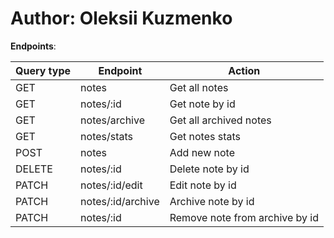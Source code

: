 # Author: Oleksii Kuzmenko

**Endpoints**:

| Query type | Endpoint          | Action                         |
| ---------- | ----------------- | ------------------------------ |
| GET        | notes             | Get all notes                  |
| GET        | notes/:id         | Get note by id                 |
| GET        | notes/archive     | Get all archived notes         |
| GET        | notes/stats       | Get notes stats                |
| POST       | notes             | Add new note                   |
| DELETE     | notes/:id         | Delete note by id              |
| PATCH      | notes/:id/edit    | Edit note by id                |
| PATCH      | notes/:id/archive | Archive note by id             |
| PATCH      | notes/:id         | Remove note from archive by id |
